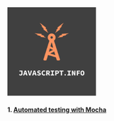 <img src="javaScriptInfo.png" alt="javaScript.info" width="200"/>

#### 1. [Automated testing with Mocha](https://javascript.info/testing-mocha)